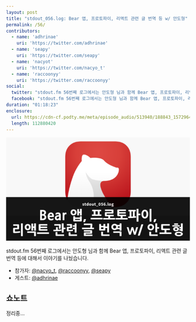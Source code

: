 ```yaml
---
layout: post
title: "stdout_056.log: Bear 앱, 프로토파이, 리액트 관련 글 번역 등 w/ 안도형"
permalink: /56/
contributors:
  - name: 'adhrinae'
    uri: 'https://twitter.com/adhrinae'
  - name: 'seapy'
    uri: 'https://twitter.com/seapy'
  - name: 'nacyot'
    uri: 'https://twitter.com/nacyo_t'
  - name: 'raccoonyy'
    uri: 'https://twitter.com/raccoonyy'
social:
  twitter: "stdout.fm 56번째 로그에서는 안도형 님과 함께 Bear 앱, 프로토파이, 리액트 관련 글 번역 등에 대해서 이야기를 나눴습니다."
  facebook: "stdout.fm 56번째 로그에서는 안도형 님과 함께 Bear 앱, 프로토파이, 리액트 관련 글 번역 등에 대해서 이야기를 나눴습니다."
duration: "01:18:23"
enclosure:
  url: https://cdn-cf.podty.me/meta/episode_audio/513940/188843_1572964208262.mp3
  length: 112880420
---
```


![](https://github.com/44bits/stdout.fm/raw/master/_posts/images/stdout_056-log.png)

stdout.fm 56번째 로그에서는 안도형 님과 함께 Bear 앱, 프로토파이, 리액트 관련 글 번역 등에 대해서 이야기를 나눴습니다.

* 참가자: [@nacyo_t][nac], [@raccoonyy][rac], [@seapy][seapy]
* 게스트: [@adhrinae][rinae]

[rinae]: https://twitter.com/adhrinae
[nac]: https://twitter.com/nacyo_t
[rac]: https://twitter.com/raccoonyy
[seapy]: https://twitter.com/seapy


## 쇼노트

정리중...
